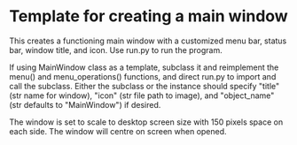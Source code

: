 # Template for creating a main window

This creates a functioning main window with a customized menu bar, status bar, window title, and icon. Use run.py to run the program.

If using MainWindow class as a template, subclass it and reimplement the menu() and menu_operations() functions, and direct run.py to import and call the subclass. Either the subclass or the instance should specify "title" (str name for window), "icon" (str file path to image), and "object_name" (str defaults to "MainWindow") if desired.

The window is set to scale to desktop screen size with 150 pixels space on each side. The window will centre on screen when opened.
